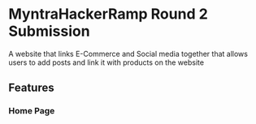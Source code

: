 # MyntraHackerRamp Round 2 Submission

A website that links E-Commerce and Social media together that allows users to add posts and link it with products on the website 

## Features 

### Home Page 


